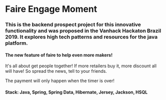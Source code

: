 # Faire Engage Moment

### This is the backend prospect project for this innovative functionality and was proposed in the Vanhack Hackaton Brazil 2019. It explores high tech patterns and resources for the java platform.

#### The new feature of faire to help even more makers!

It's all about get people together! If more retailers buy it, more discount all will have! So spread the news, tell to your friends.

The payment will only happen when the timer is over!

#### Stack: Java, Spring, Spring Data, Hibernate, Jersey, Jackson, HSQL
